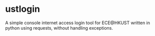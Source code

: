 # ustlogin
A simple console internet access login tool for ECE@HKUST written in python using requests, without handling exceptions.
